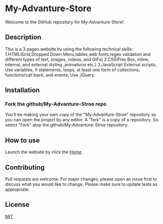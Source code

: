 # My-Advanture-Store
Welcome to the GitHub repository for My-Advanture-Store!
## Description
This is a 3 pages website by using the following technical skills:
1.HTML(Grid,Dropped Down Menu,tables,web fonts,regex validation and different types of text, images, videos, and GIFs)
2.CSS(Flex Box, Inline, internal, and external styling ,animations etc.)
3.JavaScript
  External scripts;
  Use variables, if statements, loops, at least one form of collections, functions/call back, and events;
  Use JQuery.
## Installation
### Fork the github/My-Advanture-Stroe repo
You'll be making your own copy of the "My-Advanture-Stroe" repository so you can open the project by any editor. A "fork" is a copy of a repository. So select "Fork" atop the github/My-Advanture-Stroe repository.
## How to use
Launch the website by click the [Home]( http://127.0.0.1:5500/html/home.html )

## Contributing
Pull requests are welcome. For major changes, please open an issue first to discuss what you would like to change.
Please make sure to update tests as appropriate.

## License
[MIT](https://choosealicense.com/licenses/mit/)
